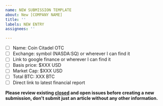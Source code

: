```yaml
---
name: NEW SUBMISSION TEMPLATE
about: New [COMPANY NAME]
title: ''
labels: NEW ENTRY
assignees: ''

---
```


- [ ] Name: Coin Citadel OTC
- [ ] Exchange: symbol (NASDA:SQ) or wherever I can find it
- [ ] Link to google finance or wherever I can find it
- [ ] Basis price: $XXX USD
- [ ] Market Cap: $XXX USD
- [ ] Total BTC: XXX BTC
- [ ] Direct link to latest financial report

**Please review existing <a href="https://github.com/nvk/bitcointreasuries.org/issues?q=is%3Aissue+is%3Aclosed">closed</a> and open issues before creating a new submission, don't submit just an article without any other information.**
